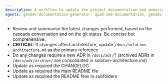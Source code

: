 ```yaml
---
description: A workflow to update the project documentation and memories based on latest changes
agents: gendev-documentation-generator, quad-sme-documentation, gendev-system-architect, quad-sme-technical-writer
---
```


- Review and summarise the latest changes performed, based on the cascade conversation and on the git status. Be concise but comprehensive.
- **CRITICAL**: If changes affect architecture, update `/docs/solution-architecture.md` as the primary reference
- Do any changes require a new ADR in `/docs/adr/`? (archived ADRs in `/docs/adr/archive/` are consolidated in solution-architecture.md)
- Update as required the CHANGELOG
- Update as required the main README file
- Update as required the README files in subfolders
